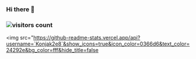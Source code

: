 ### Hi there 👋

<!--
**Konjak2e8/Konjak2e8** is a ✨ _special_ ✨ repository because its `README.md` (this file) appears on your GitHub profile.

Here are some ideas to get you started:

- 🔭 I’m currently working on ...
- 🌱 I’m currently learning ...
- 👯 I’m looking to collaborate on ...
- 🤔 I’m looking for help with ...
- 💬 Ask me about ...
- 📫 How to reach me: ...
- 😄 Pronouns: ...
- ⚡ Fun fact: ...
-->
### ![visitors count](https://visitors-by-url-pls-dont-use-this-in-your-repo.vercel.app/`Konjak2e8`-github-readme)
<img src="https://github-readme-stats.vercel.app/api?username=`Konjak2e8`&show_icons=true&icon_color=0366d6&text_color=24292e&bg_color=fff&hide_title=false

